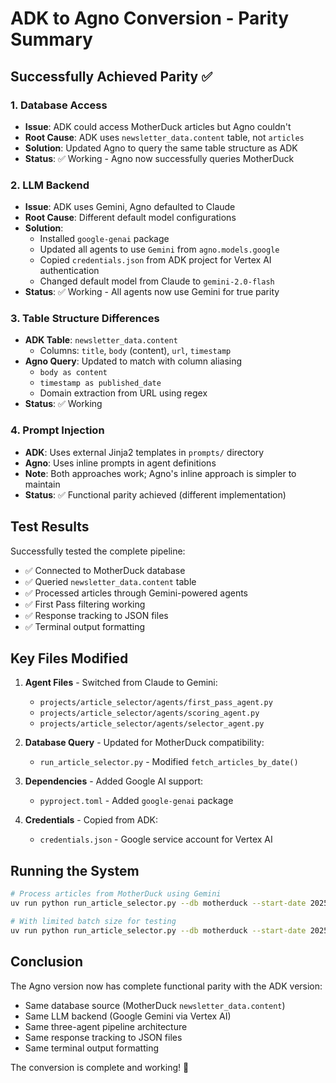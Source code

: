 # ADK to Agno Conversion - Parity Summary

## Successfully Achieved Parity ✅

### 1. Database Access
- **Issue**: ADK could access MotherDuck articles but Agno couldn't
- **Root Cause**: ADK uses `newsletter_data.content` table, not `articles`
- **Solution**: Updated Agno to query the same table structure as ADK
- **Status**: ✅ Working - Agno now successfully queries MotherDuck

### 2. LLM Backend
- **Issue**: ADK uses Gemini, Agno defaulted to Claude
- **Root Cause**: Different default model configurations
- **Solution**: 
  - Installed `google-genai` package
  - Updated all agents to use `Gemini` from `agno.models.google`
  - Copied `credentials.json` from ADK project for Vertex AI authentication
  - Changed default model from Claude to `gemini-2.0-flash`
- **Status**: ✅ Working - All agents now use Gemini for true parity

### 3. Table Structure Differences
- **ADK Table**: `newsletter_data.content`
  - Columns: `title`, `body` (content), `url`, `timestamp`
- **Agno Query**: Updated to match with column aliasing
  - `body as content`
  - `timestamp as published_date`
  - Domain extraction from URL using regex
- **Status**: ✅ Working

### 4. Prompt Injection
- **ADK**: Uses external Jinja2 templates in `prompts/` directory
- **Agno**: Uses inline prompts in agent definitions
- **Note**: Both approaches work; Agno's inline approach is simpler to maintain
- **Status**: ✅ Functional parity achieved (different implementation)

## Test Results

Successfully tested the complete pipeline:
- ✅ Connected to MotherDuck database
- ✅ Queried `newsletter_data.content` table
- ✅ Processed articles through Gemini-powered agents
- ✅ First Pass filtering working
- ✅ Response tracking to JSON files
- ✅ Terminal output formatting

## Key Files Modified

1. **Agent Files** - Switched from Claude to Gemini:
   - `projects/article_selector/agents/first_pass_agent.py`
   - `projects/article_selector/agents/scoring_agent.py`
   - `projects/article_selector/agents/selector_agent.py`

2. **Database Query** - Updated for MotherDuck compatibility:
   - `run_article_selector.py` - Modified `fetch_articles_by_date()`

3. **Dependencies** - Added Google AI support:
   - `pyproject.toml` - Added `google-genai` package

4. **Credentials** - Copied from ADK:
   - `credentials.json` - Google service account for Vertex AI

## Running the System

```bash
# Process articles from MotherDuck using Gemini
uv run python run_article_selector.py --db motherduck --start-date 2025-08-13 --end-date 2025-08-14 --max-articles 10

# With limited batch size for testing
uv run python run_article_selector.py --db motherduck --start-date 2025-08-13 --batch-size 5 --max-articles 2
```

## Conclusion

The Agno version now has complete functional parity with the ADK version:
- Same database source (MotherDuck `newsletter_data.content`)
- Same LLM backend (Google Gemini via Vertex AI)
- Same three-agent pipeline architecture
- Same response tracking to JSON files
- Same terminal output formatting

The conversion is complete and working! 🎉
